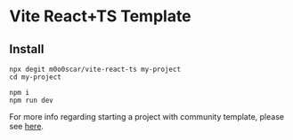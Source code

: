 # Vite React+TS Template

## Install

```
npx degit m0o0scar/vite-react-ts my-project
cd my-project

npm i
npm run dev
```

For more info regarding starting a project with community template, please see [here](https://vitejs.dev/guide/#community-templates).
